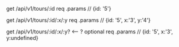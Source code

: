 get /api/v1/tours/:id
    req
        .params // {id: '5'}

get /api/v1/tours/:id/:x/:y
    req
        .params // {id: '5', x:'3', y:'4'}

get /api/v1/tours/:id/:x/:y?  <-- ? optional
    req
        .params // {id: '5', x:'3', y:undefined}


